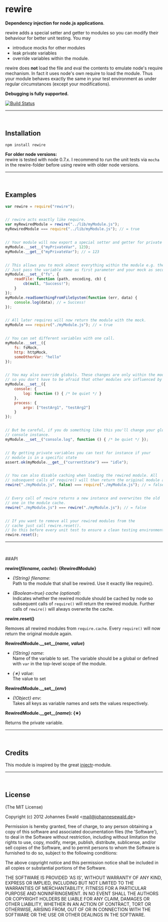 rewire
=====
**Dependency injection for node.js applications**.

rewire adds a special setter and getter to modules so you can modify their behaviour for better unit testing. You may

- introduce mocks for other modules
- leak private variables
- override variables within the module.

rewire does **not** load the file and eval the contents to emulate node's require mechanism. In fact it uses node's own require to load the module. Thus your module behaves exactly the same in your test environment as under regular circumstances (except your modifications).

**Debugging is fully supported.**

[![Build Status](https://secure.travis-ci.org/jhnns/rewire.png?branch=master)](http://travis-ci.org/jhnns/rewire)

-----------------------------------------------------------------
<br />

Installation
------------

`npm install rewire`

**For older node versions:**<br />
rewire is tested with node 0.7.x. I recommend to run the unit tests via `mocha` in the rewire-folder before using rewire with older node versions.

-----------------------------------------------------------------
<br />

Examples
--------

```javascript
var rewire = require("rewire");


// rewire acts exactly like require.
var myRewiredModule = rewire("../lib/myModule.js");
myRewiredModule === require("../lib/myModule.js"); // = true


// Your module will now export a special setter and getter for private variables.
myModule.__set__("myPrivateVar", 123);
myModule.__get__("myPrivateVar"); // = 123


// This allows you to mock almost everything within the module e.g. the fs-module.
// Just pass the variable name as first parameter and your mock as second.
myModule.__set__("fs", {
    readFile: function (path, encoding, cb) {
        cb(null, "Success!");
    }
});
myModule.readSomethingFromFileSystem(function (err, data) {
    console.log(data); // = Success!
});


// All later requires will now return the module with the mock.
myModule === require("./myModule.js"); // = true


// You can set different variables with one call.
myModule.__set__({
    fs: fsMock,
    http: httpMock,
    someOtherVar: "hello"
});


// You may also override globals. These changes are only within the module,
// so you don't have to be afraid that other modules are influenced by your mock.
myModule.__set__({
    console: {
        log: function () { /* be quiet */ }
    },
    process: {
        argv: ["testArg1", "testArg2"]
    }
});


// But be careful, if you do something like this you'll change your global
// console instance.
myModule.__set__("console.log", function () { /* be quiet */ });


// By getting private variables you can test for instance if your
// module is in a specific state
assert.ok(myModule.__get__("currentState") === "idle");


// You can also disable caching when loading the rewired module. All
// subsequent calls of require() will than return the original module again.
rewire("./myModule.js", false) === require("./myModule.js"); // = false


// Every call of rewire returns a new instance and overwrites the old
// one in the module cache.
rewire("./myModule.js") === rewire("./myModule.js"); // = false


// If you want to remove all your rewired modules from the
// cache just call rewire.reset().
// Do this before every unit test to ensure a clean testing environment.
rewire.reset();
```

-----------------------------------------------------------------
<br />

##API

**rewire(***filename, cache***): {RewiredModule}**

- *{!String} filename*: <br/>
Path to the module that shall be rewired. Use it exactly like require().

- *{Boolean=true} cache (optional)*: <br />
Indicates whether the rewired module should be cached by node so subsequent calls of `require()` will
return the rewired module. Further calls of `rewire()` will always overwrite the cache.

**rewire.reset()**

Removes all rewired modules from `require.cache`. Every `require()` will now return the original module again.

**RewiredModule.&#95;&#95;set&#95;&#95;(***name, value***)**

- *{!String} name*: <br/>
Name of the variable to set. The variable should be a global or defined with `var` in the top-level
scope of the module.

- *{&lowast;} value*: <br/>
The value to set

**RewiredModule.&#95;&#95;set&#95;&#95;(***env***)**

- *{!Object} env*: <br/>
Takes all keys as variable names and sets the values respectively.

**RewiredModule.&#95;&#95;get&#95;&#95;(***name***): {&lowast;}**

Returns the private variable.


-----------------------------------------------------------------
<br />

## Credits

This module is inspired by the great [injectr](https://github.com/nathanmacinnes/injectr "injectr")-module.

-----------------------------------------------------------------
<br />

## License

(The MIT License)

Copyright (c) 2012 Johannes Ewald &lt;mail@johannesewald.de&gt;

Permission is hereby granted, free of charge, to any person obtaining
a copy of this software and associated documentation files (the
'Software'), to deal in the Software without restriction, including
without limitation the rights to use, copy, modify, merge, publish,
distribute, sublicense, and/or sell copies of the Software, and to
permit persons to whom the Software is furnished to do so, subject to
the following conditions:

The above copyright notice and this permission notice shall be
included in all copies or substantial portions of the Software.

THE SOFTWARE IS PROVIDED 'AS IS', WITHOUT WARRANTY OF ANY KIND,
EXPRESS OR IMPLIED, INCLUDING BUT NOT LIMITED TO THE WARRANTIES OF
MERCHANTABILITY, FITNESS FOR A PARTICULAR PURPOSE AND NONINFRINGEMENT.
IN NO EVENT SHALL THE AUTHORS OR COPYRIGHT HOLDERS BE LIABLE FOR ANY
CLAIM, DAMAGES OR OTHER LIABILITY, WHETHER IN AN ACTION OF CONTRACT,
TORT OR OTHERWISE, ARISING FROM, OUT OF OR IN CONNECTION WITH THE
SOFTWARE OR THE USE OR OTHER DEALINGS IN THE SOFTWARE.
